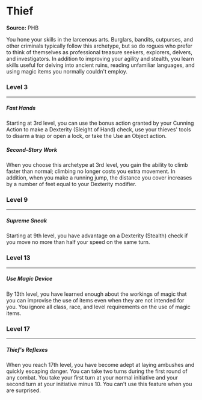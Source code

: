 # Thief

**Source:** PHB

You hone your skills in the larcenous arts. Burglars, bandits, cutpurses, and other criminals typically follow this archetype, but so do rogues who prefer to think of themselves as professional treasure seekers, explorers, delvers, and investigators. In addition to improving your agility and stealth, you learn skills useful for delving into ancient ruins, reading unfamiliar languages, and using magic items you normally couldn't employ.

### Level 3
---
##### **Fast Hands**
Starting at 3rd level, you can use the bonus action granted by your Cunning Action to make a Dexterity (Sleight of Hand) check, use your thieves' tools to disarm a trap or open a lock, or take the Use an Object action.

##### **Second-Story Work**
When you choose this archetype at 3rd level, you gain the ability to climb faster than normal; climbing no longer costs you extra movement.
In addition, when you make a running jump, the distance you cover increases by a number of feet equal to your Dexterity modifier.

### Level 9
---
##### **Supreme Sneak**
Starting at 9th level, you have advantage on a Dexterity (Stealth) check if you move no more than half your speed on the same turn.

### Level 13
---
##### **Use Magic Device**
By 13th level, you have learned enough about the workings of magic that you can improvise the use of items even when they are not intended for you. You ignore all class, race, and level requirements on the use of magic items.

### Level 17
---
##### **Thief's Reflexes**
When you reach 17th level, you have become adept at laying ambushes and quickly escaping danger. You can take two turns during the first round of any combat. You take your first turn at your normal initiative and your second turn at your initiative minus 10. You can't use this feature when you are surprised.